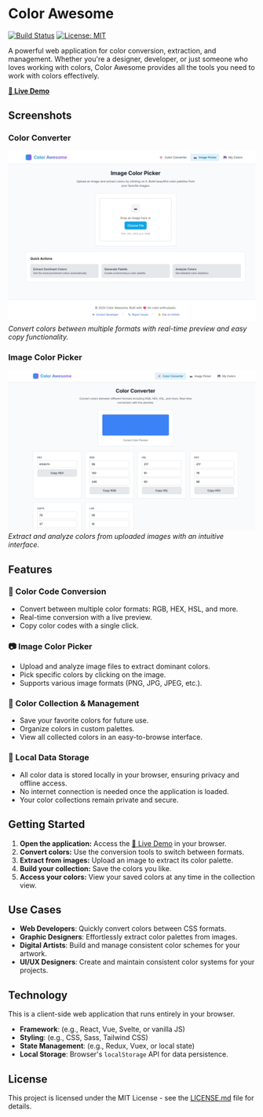 # Color Awesome

[![Build Status](https://img.shields.io/travis/com/your-username/color-awesome.svg?style=flat-square)](https://travis-ci.com/your-username/color-awesome)
[![License: MIT](https://img.shields.io/badge/License-MIT-yellow.svg?style=flat-square)](https://opensource.org/licenses/MIT)

A powerful web application for color conversion, extraction, and management. Whether you're a designer, developer, or just someone who loves working with colors, Color Awesome provides all the tools you need to work with colors effectively.

**[🚀 Live Demo](https://color-awesome.pages.dev/)**

## Screenshots

### Color Converter
![Color Converter Interface](screenshots/converter.jpeg)
*Convert colors between multiple formats with real-time preview and easy copy functionality.*

### Image Color Picker
![Image Color Picker](screenshots/image_picker.png)
*Extract and analyze colors from uploaded images with an intuitive interface.*

## Features

### 🎨 Color Code Conversion
- Convert between multiple color formats: RGB, HEX, HSL, and more.
- Real-time conversion with a live preview.
- Copy color codes with a single click.

### 📷 Image Color Picker
- Upload and analyze image files to extract dominant colors.
- Pick specific colors by clicking on the image.
- Supports various image formats (PNG, JPG, JPEG, etc.).

### 💾 Color Collection & Management
- Save your favorite colors for future use.
- Organize colors in custom palettes.
- View all collected colors in an easy-to-browse interface.

### 🔧 Local Data Storage
- All color data is stored locally in your browser, ensuring privacy and offline access.
- No internet connection is needed once the application is loaded.
- Your color collections remain private and secure.

## Getting Started

1.  **Open the application:** Access the [🚀 Live Demo](https://color-awesome.pages.dev/) in your browser.
2.  **Convert colors:** Use the conversion tools to switch between formats.
3.  **Extract from images:** Upload an image to extract its color palette.
4.  **Build your collection:** Save the colors you like.
5.  **Access your colors:** View your saved colors at any time in the collection view.

## Use Cases

-   **Web Developers**: Quickly convert colors between CSS formats.
-   **Graphic Designers**: Effortlessly extract color palettes from images.
-   **Digital Artists**: Build and manage consistent color schemes for your artwork.
-   **UI/UX Designers**: Create and maintain consistent color systems for your projects.

## Technology

This is a client-side web application that runs entirely in your browser.

-   **Framework**: (e.g., React, Vue, Svelte, or vanilla JS)
-   **Styling**: (e.g., CSS, Sass, Tailwind CSS)
-   **State Management**: (e.g., Redux, Vuex, or local state)
-   **Local Storage**: Browser's `localStorage` API for data persistence.

## License

This project is licensed under the MIT License - see the [LICENSE.md](LICENSE.md) file for details.